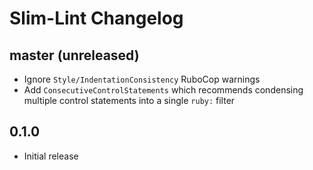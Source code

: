 # Slim-Lint Changelog

## master (unreleased)

* Ignore `Style/IndentationConsistency` RuboCop warnings
* Add `ConsecutiveControlStatements` which recommends condensing multiple
  control statements into a single `ruby:` filter

## 0.1.0

* Initial release
